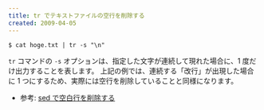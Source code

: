 ```yaml
---
title: tr でテキストファイルの空行を削除する
created: 2009-04-05
---
```


```
$ cat hoge.txt | tr -s "\n"
```

`tr` コマンドの `-s` オプションは、指定した文字が連続して現れた場合に、1 度だけ出力することを表します。
上記の例では、連続する「改行」が出現した場合に 1 つにするため、実際には空行を削除していることと同様になります。

* 参考: [sed で空白行を削除する](../sed/remove-empty-lines.html)

